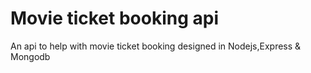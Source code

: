 # Movie ticket booking api

An api to help with movie ticket booking designed in Nodejs,Express & Mongodb

